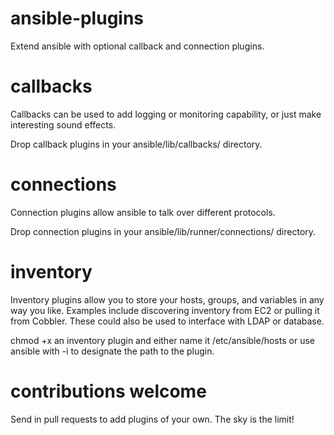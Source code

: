 ansible-plugins
===============

Extend ansible with optional callback and connection plugins.

callbacks
=========

Callbacks can be used to add logging or monitoring capability, or just make
interesting sound effects.

Drop callback plugins in your ansible/lib/callbacks/ directory.

connections
===========

Connection plugins allow ansible to talk over different protocols.

Drop connection plugins in your ansible/lib/runner/connections/ directory.

inventory
=========

Inventory plugins allow you to store your hosts, groups, and variables in any way
you like.  Examples include discovering inventory from EC2 or pulling it from
Cobbler.  These could also be used to interface with LDAP or database.

chmod +x an inventory plugin and either name it /etc/ansible/hosts or use ansible
with -i to designate the path to the plugin.

contributions welcome
=====================

Send in pull requests to add plugins of your own.  The sky is the limit!

